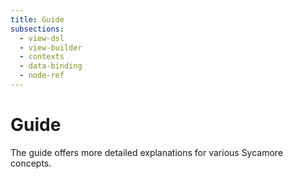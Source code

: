 ```yaml
---
title: Guide
subsections:
  - view-dsl
  - view-builder
  - contexts
  - data-binding
  - node-ref
---
```


# Guide

The guide offers more detailed explanations for various Sycamore concepts.
